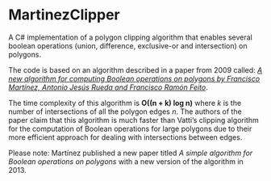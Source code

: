 # MartinezClipper
A C# implementation of a polygon clipping algorithm that enables several boolean operations (union, difference, exclusive-or and intersection) on polygons.

The code is based on an algorithm described in a paper from 2009 called: [*A new algorithm for computing Boolean operations on polygons by Francisco Martı́nez, Antonio Jesús Rueda and Francisco Ramón Feito*](http://www.cs.ucr.edu/~vbz/cs230papers/martinez_boolean.pdf).

The time complexity of this algorithm is __O((n + k) log n)__ where *k* is the number of intersections of all the polygon edges *n*. The authors of the paper claim that this algorithm is much faster than Vatti’s clipping algorithm for the computation of Boolean operations for large polygons due to their more efficient approach for dealing with intersections between edges.

Please note: Martínez published a new paper titled *A simple algorithm for Boolean operations on polygons* with a new version of the algorithm in 2013.
